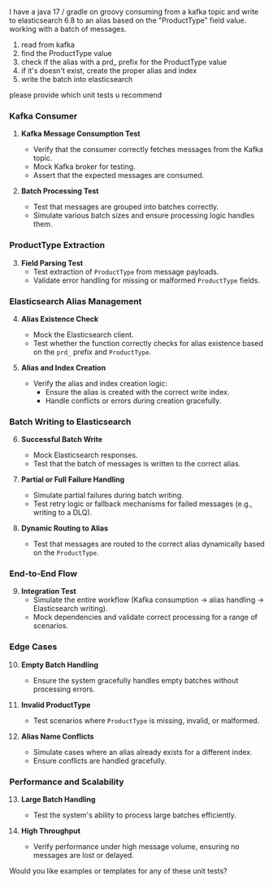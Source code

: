 
I have a java 17 / gradle on groovy consuming from a kafka topic and write to elasticsearch 6.8 to an alias based on the "ProductType" field value.
working with a batch of messages.
1. read from kafka 
2. find the ProductType value
3. check if the alias with a prd_ prefix for the ProductType value
4. if it's doesn't exist, create the proper alias and index
5. write the batch into elasticsearch

please provide which unit tests u recommend


### Kafka Consumer
1. **Kafka Message Consumption Test**
   - Verify that the consumer correctly fetches messages from the Kafka topic.
   - Mock Kafka broker for testing.
   - Assert that the expected messages are consumed.

2. **Batch Processing Test**
   - Test that messages are grouped into batches correctly.
   - Simulate various batch sizes and ensure processing logic handles them.

### ProductType Extraction
3. **Field Parsing Test**
   - Test extraction of `ProductType` from message payloads.
   - Validate error handling for missing or malformed `ProductType` fields.

### Elasticsearch Alias Management
4. **Alias Existence Check**
   - Mock the Elasticsearch client.
   - Test whether the function correctly checks for alias existence based on the `prd_` prefix and `ProductType`.

5. **Alias and Index Creation**
   - Verify the alias and index creation logic:
     - Ensure the alias is created with the correct write index.
     - Handle conflicts or errors during creation gracefully.

### Batch Writing to Elasticsearch
6. **Successful Batch Write**
   - Mock Elasticsearch responses.
   - Test that the batch of messages is written to the correct alias.

7. **Partial or Full Failure Handling**
   - Simulate partial failures during batch writing.
   - Test retry logic or fallback mechanisms for failed messages (e.g., writing to a DLQ).

8. **Dynamic Routing to Alias**
   - Test that messages are routed to the correct alias dynamically based on the `ProductType`.

### End-to-End Flow
9. **Integration Test**
   - Simulate the entire workflow (Kafka consumption → alias handling → Elasticsearch writing).
   - Mock dependencies and validate correct processing for a range of scenarios.

### Edge Cases
10. **Empty Batch Handling**
    - Ensure the system gracefully handles empty batches without processing errors.

11. **Invalid ProductType**
    - Test scenarios where `ProductType` is missing, invalid, or malformed.

12. **Alias Name Conflicts**
    - Simulate cases where an alias already exists for a different index.
    - Ensure conflicts are handled gracefully.

### Performance and Scalability
13. **Large Batch Handling**
    - Test the system's ability to process large batches efficiently.

14. **High Throughput**
    - Verify performance under high message volume, ensuring no messages are lost or delayed.

Would you like examples or templates for any of these unit tests?